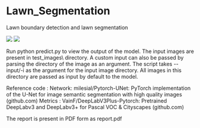 # Lawn_Segmentation
Lawn boundary detection and lawn segmentation

![](https://github.com/nitin02s/Lawn_Segmentation/blob/main/output_seg.gif)  ![](https://github.com/nitin02s/Lawn_Segmentation/blob/main/output_orig.gif)

Run python predict.py to view the output of the model. The input images are present in test_images\ directory. A custom input can also be passed by parsing the directory of the image as an argument. The script takes --input/-i as the argument for the input image directory. All images in this directory are passed as input by default to the model.

Reference code : 
Network: milesial/Pytorch-UNet: PyTorch implementation of the U-Net for image semantic segmentation with high quality images (github.com)
Metrics : VainF/DeepLabV3Plus-Pytorch: Pretrained DeepLabv3 and DeepLabv3+ for Pascal VOC & Cityscapes (github.com)

The report is present in PDF form as report.pdf

